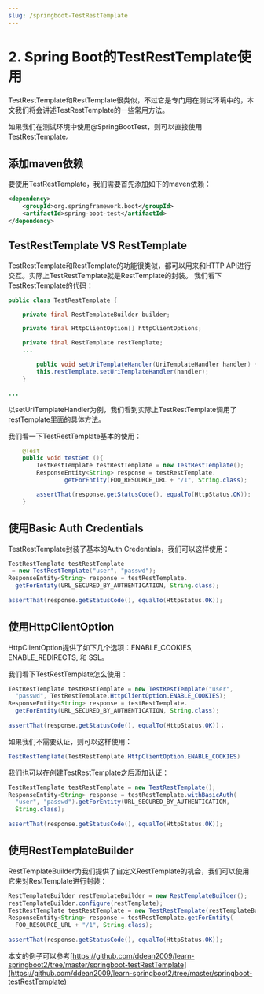 ```yaml
---
slug: /springboot-TestRestTemplate
---
```


# 2. Spring Boot的TestRestTemplate使用

TestRestTemplate和RestTemplate很类似，不过它是专门用在测试环境中的，本文我们将会讲述TestRestTemplate的一些常用方法。

如果我们在测试环境中使用@SpringBootTest，则可以直接使用TestRestTemplate。

## 添加maven依赖

要使用TestRestTemplate，我们需要首先添加如下的maven依赖：

~~~xml
<dependency>
    <groupId>org.springframework.boot</groupId>
    <artifactId>spring-boot-test</artifactId>
</dependency>
~~~

## TestRestTemplate VS RestTemplate

TestRestTemplate和RestTemplate的功能很类似，都可以用来和HTTP API进行交互。实际上TestRestTemplate就是RestTemplate的封装。 我们看下TestRestTemplate的代码：

~~~java
public class TestRestTemplate {

	private final RestTemplateBuilder builder;

	private final HttpClientOption[] httpClientOptions;

	private final RestTemplate restTemplate;
    ...

    	public void setUriTemplateHandler(UriTemplateHandler handler) {
		this.restTemplate.setUriTemplateHandler(handler);
	}

...
~~~

以setUriTemplateHandler为例，我们看到实际上TestRestTemplate调用了restTemplate里面的具体方法。

我们看一下TestRestTemplate基本的使用：

~~~java
    @Test
    public void testGet (){
        TestRestTemplate testRestTemplate = new TestRestTemplate();
        ResponseEntity<String> response = testRestTemplate.
                getForEntity(FOO_RESOURCE_URL + "/1", String.class);

        assertThat(response.getStatusCode(), equalTo(HttpStatus.OK));
    }
~~~

## 使用Basic Auth Credentials

TestRestTemplate封装了基本的Auth Credentials，我们可以这样使用：

~~~java
TestRestTemplate testRestTemplate
 = new TestRestTemplate("user", "passwd");
ResponseEntity<String> response = testRestTemplate.
  getForEntity(URL_SECURED_BY_AUTHENTICATION, String.class);
  
assertThat(response.getStatusCode(), equalTo(HttpStatus.OK));
~~~


## 使用HttpClientOption

HttpClientOption提供了如下几个选项：ENABLE_COOKIES, ENABLE_REDIRECTS, 和 SSL。

我们看下TestRestTemplate怎么使用：

~~~java
TestRestTemplate testRestTemplate = new TestRestTemplate("user", 
  "passwd", TestRestTemplate.HttpClientOption.ENABLE_COOKIES);
ResponseEntity<String> response = testRestTemplate.
  getForEntity(URL_SECURED_BY_AUTHENTICATION, String.class);
  
assertThat(response.getStatusCode(), equalTo(HttpStatus.OK))；
~~~

如果我们不需要认证，则可以这样使用：

~~~java
TestRestTemplate(TestRestTemplate.HttpClientOption.ENABLE_COOKIES)
~~~

我们也可以在创建TestRestTemplate之后添加认证：

~~~java
TestRestTemplate testRestTemplate = new TestRestTemplate();
ResponseEntity<String> response = testRestTemplate.withBasicAuth(
  "user", "passwd").getForEntity(URL_SECURED_BY_AUTHENTICATION, 
  String.class);
  
assertThat(response.getStatusCode(), equalTo(HttpStatus.OK));
~~~

## 使用RestTemplateBuilder

RestTemplateBuilder为我们提供了自定义RestTemplate的机会，我们可以使用它来对RestTemplate进行封装：

~~~java
RestTemplateBuilder restTemplateBuilder = new RestTemplateBuilder();
restTemplateBuilder.configure(restTemplate);
TestRestTemplate testRestTemplate = new TestRestTemplate(restTemplateBuilder);
ResponseEntity<String> response = testRestTemplate.getForEntity(
  FOO_RESOURCE_URL + "/1", String.class);
  
assertThat(response.getStatusCode(), equalTo(HttpStatus.OK));
~~~

本文的例子可以参考[https://github.com/ddean2009/learn-springboot2/tree/master/springboot-testRestTemplate](https://github.com/ddean2009/learn-springboot2/tree/master/springboot-testRestTemplate)
